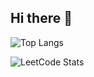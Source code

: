 ## Hi there 👋

<!--START_SECTION:waka-->
<!--END_SECTION:waka-->

![Top Langs](https://github-readme-stats.vercel.app/api/top-langs/?username=holehole5566&layout=compact)


![LeetCode Stats](https://leetcard.jacoblin.cool/holehole5566?theme=dark)
